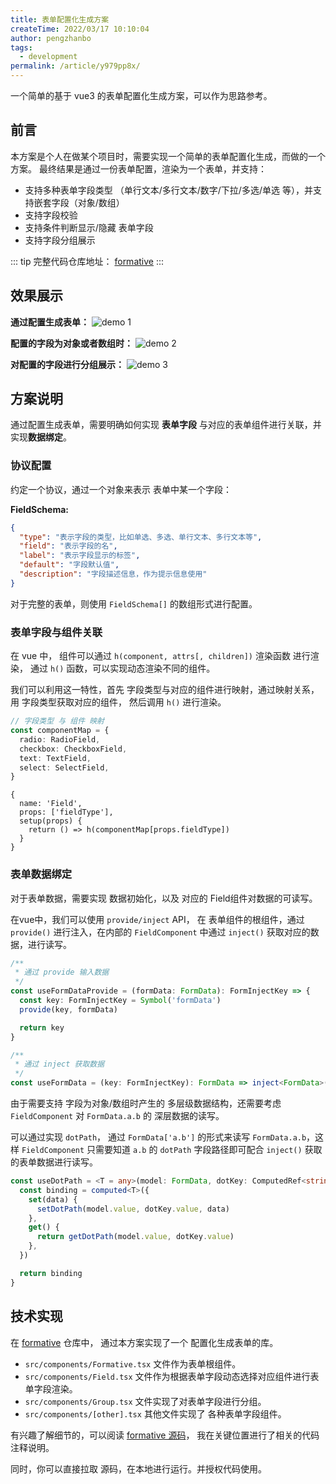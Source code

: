 ```yaml
---
title: 表单配置化生成方案
createTime: 2022/03/17 10:10:04
author: pengzhanbo
tags:
  - development
permalink: /article/y979pp8x/
---
```


一个简单的基于 vue3 的表单配置化生成方案，可以作为思路参考。

<!-- more -->

## 前言

本方案是个人在做某个项目时，需要实现一个简单的表单配置化生成，而做的一个方案。
最终结果是通过一份表单配置，渲染为一个表单，并支持：

- 支持多种表单字段类型 （单行文本/多行文本/数字/下拉/多选/单选 等），并支持嵌套字段（对象/数组）
- 支持字段校验
- 支持条件判断显示/隐藏 表单字段
- 支持字段分组展示

::: tip
完整代码仓库地址： [formative](https://github.com/pengzhanbo/formative)
:::

## 效果展示

**通过配置生成表单：**
![demo 1](/images/formative-demo-1.png)

**配置的字段为对象或者数组时：**
![demo 2](/images/formative-demo-2.png)

**对配置的字段进行分组展示：**
![demo 3](/images/formative-demo-3.png)

## 方案说明

通过配置生成表单，需要明确如何实现 **表单字段** 与对应的表单组件进行关联，并实现**数据绑定**。

### 协议配置

约定一个协议，通过一个对象来表示 表单中某一个字段：

**FieldSchema:**

```json
{
  "type": "表示字段的类型，比如单选、多选、单行文本、多行文本等",
  "field": "表示字段的名",
  "label": "表示字段显示的标签",
  "default": "字段默认值",
  "description": "字段描述信息，作为提示信息使用"
}
```

对于完整的表单，则使用 `FieldSchema[]` 的数组形式进行配置。

### 表单字段与组件关联

在 vue 中， 组件可以通过 `h(component, attrs[, children])` 渲染函数 进行渲染，
通过 `h()` 函数，可以实现动态渲染不同的组件。

我们可以利用这一特性，首先 字段类型与对应的组件进行映射，通过映射关系，用 字段类型获取对应的组件，
然后调用 `h()` 进行渲染。

``` ts
// 字段类型 与 组件 映射
const componentMap = {
  radio: RadioField,
  checkbox: CheckboxField,
  text: TextField,
  select: SelectField,
}
```

``` tsx
{
  name: 'Field',
  props: ['fieldType'],
  setup(props) {
    return () => h(componentMap[props.fieldType])
  }
}
```

### 表单数据绑定

对于表单数据，需要实现 数据初始化，以及 对应的 Field组件对数据的可读写。

在vue中，我们可以使用 `provide/inject` API， 在 表单组件的根组件，通过 `provide()` 进行注入，在内部的
`FieldComponent` 中通过 `inject()` 获取对应的数据，进行读写。

``` ts
/**
 * 通过 provide 输入数据
 */
const useFormDataProvide = (formData: FormData): FormInjectKey => {
  const key: FormInjectKey = Symbol('formData')
  provide(key, formData)

  return key
}

/**
 * 通过 inject 获取数据
 */
const useFormData = (key: FormInjectKey): FormData => inject<FormData>(key)!
```

由于需要支持 字段为对象/数组时产生的 多层级数据结构，还需要考虑 `FieldComponent` 对 `FormData.a.b` 的
深层数据的读写。

可以通过实现 `dotPath`， 通过 `FormData['a.b']` 的形式来读写 `FormData.a.b`，这样 `FieldComponent`
只需要知道 `a.b` 的 `dotPath` 字段路径即可配合 `inject()` 获取的表单数据进行读写。

``` ts
const useDotPath = <T = any>(model: FormData, dotKey: ComputedRef<string>) => {
  const binding = computed<T>({
    set(data) {
      setDotPath(model.value, dotKey.value, data)
    },
    get() {
      return getDotPath(model.value, dotKey.value)
    },
  })

  return binding
}
```

## 技术实现

在 [formative](https://github.com/pengzhanbo/formative) 仓库中， 通过本方案实现了一个 配置化生成表单的库。

- `src/components/Formative.tsx` 文件作为表单根组件。
- `src/components/Field.tsx` 文件作为根据表单字段动态选择对应组件进行表单字段渲染。
- `src/components/Group.tsx` 文件实现了对表单字段进行分组。
- `src/components/[other].tsx` 其他文件实现了 各种表单字段组件。

有兴趣了解细节的，可以阅读 [formative 源码](https://github.com/pengzhanbo/formative)，
我在关键位置进行了相关的代码注释说明。

同时，你可以直接拉取 源码，在本地进行运行。并授权代码使用。

